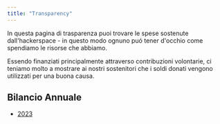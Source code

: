 ```yaml
---
title: "Transparency"
---
```


In questa pagina di trasparenza puoi trovare le spese sostenute dall'hackerspace - in questo modo ognuno puó tener d'occhio come spendiamo le risorse che abbiamo.

Essendo finanziati principalmente attraverso contribuzioni volontarie, ci teniamo molto a mostrare ai nostri sostenitori che i soldi donati vengono utilizzati per una buona causa.

## Bilancio Annuale

- [2023](/transparency/2023.pdf)
